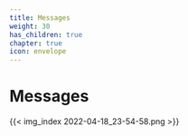 ```yaml
---
title: Messages
weight: 30
has_children: true
chapter: true
icon: envelope
---
```


# Messages

{{< img_index 2022-04-18_23-54-58.png >}}



